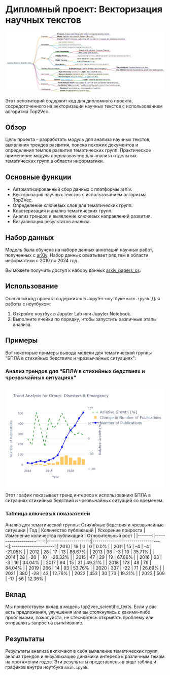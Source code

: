 # Дипломный проект: Векторизация научных текстов
![MindMap](/img/markmap-main.png)

Этот репозиторий содержит код для дипломного проекта, сосредоточенного на векторизации научных текстов с использованием алгоритма Top2Vec.

## Обзор

Цель проекта - разработать модуль для анализа научных текстов, выявления трендов развития, поиска похожих документов и определения темпов развития тематических групп. Практическое применение модуля предназначено для анализа отдельных тематических групп в области информатики.

## Основные функции

- Автоматизированный сбор данных с платформы arXiv.
- Векторизация научных текстов с использованием алгоритма Top2Vec.
- Определение ключевых слов для тематических групп.
- Кластеризация и анализ тематических групп.
- Анализ трендов и выявление ключевых направлений развития.
- Визуализация результатов анализа.

## Набор данных

Модель была обучена на наборе данных аннотаций научных работ, полученных с [arXiv](https://arxiv.org/). Набор данных охватывает ряд тем в области информатики с 2010 по 2024 год.

Вы можете получить доступ к набору данных [arxiv_papers_cs](https://huggingface.co/datasets/CCRss/arxiv_papers_cs).

## Использование

Основной код проекта содержится в Jupyter-ноутбуке `main.ipynb`. Для работы с ноутбуком:

1. Откройте ноутбук в Jupyter Lab или Jupyter Notebook.
2. Выполните ячейки по порядку, чтобы запустить различные этапы анализа.

## Примеры

Вот некоторые примеры вывода модели для тематической группы "БПЛА в стихийных бедствиях и чрезвычайных ситуациях":

### Анализ трендов для "БПЛА в стихийных бедствиях и чрезвычайных ситуациях"

![Анализ трендов](/img/disasters_and_emergency_plot.png)

Этот график показывает тренд интереса к использованию БПЛА в ситуациях стихийных бедствий и чрезвычайных ситуаций со временем.

### Таблица ключевых показателей

Анализ для тематической группы: Стихийные бедствия и чрезвычайные ситуации
|   Год |   Количество публикаций |   Ускорение прироста |   Изменение количества публикаций | Относительный рост   |
|-------:|------------------------:|---------------------:|----------------------------------:|:---------------------|
|   2010 |                      19 |                    0 |                                 0 | 0.0%                 |
|   2011 |                      15 |                   -4 |                                -4 | -21.05%              |
|   2012 |                      28 |                   17 |                                13 | 86.67%               |
|   2013 |                      38 |                   -3 |                                10 | 35.71%               |
|   2014 |                      28 |                  -20 |                               -10 | -26.32%              |
|   2015 |                      47 |                   29 |                                19 | 67.86%               |
|   2016 |                      63 |                   -3 |                                16 | 34.04%               |
|   2017 |                      94 |                   15 |                                31 | 49.21%               |
|   2018 |                     173 |                   48 |                                79 | 84.04%               |
|   2019 |                     266 |                   14 |                                93 | 53.76%               |
|   2020 |                     337 |                  -22 |                                71 | 26.69%               |
|   2021 |                     380 |                  -28 |                                43 | 12.76%               |
|   2022 |                     453 |                   30 |                                73 | 19.21%               |
|   2023 |                     509 |                  -17 |                                56 | 12.36%               |

## Вклад

Мы приветствуем вклад в модель top2vec_scientific_texts. Если у вас есть предложения, улучшения или вы столкнулись с какими-либо проблемами, пожалуйста, не стесняйтесь открывать проблему или отправлять запрос на вытягивание.


## Результаты

Результаты анализа включают в себя выявление тематических групп, анализ трендов и визуализацию динамики интереса к различным темам на протяжении годов. Эти результаты представлены в виде таблиц и графиков внутри ноутбука `main.ipynb`.
